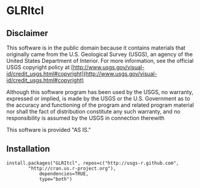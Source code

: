 GLRItcl
=======

Disclaimer
----------
This software is in the public domain because it contains materials that originally came from the U.S. Geological Survey (USGS), an agency of the United States Department of Interior. For more information, see the official USGS copyright policy at [http://www.usgs.gov/visual-id/credit_usgs.html#copyright](http://www.usgs.gov/visual-id/credit_usgs.html#copyright)

Although this software program has been used by the USGS, no warranty, expressed or implied, is made by the USGS or the U.S. Government as to the accuracy and functioning of the program and related program material nor shall the fact of distribution constitute any such warranty, and no responsibility is assumed by the USGS in connection therewith

This software is provided "AS IS."

Installation
------------

	install.packages("GLRItcl", repos=c("http://usgs-r.github.com",
	        "http://cran.us.r-project.org"),
                dependencies=TRUE,
                type="both")
